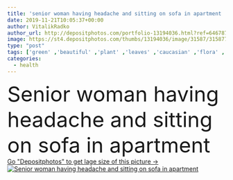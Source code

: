 ```yaml
---
title: 'senior woman having headache and sitting on sofa in apartment '
date: 2019-11-21T10:05:37+00:00
author: VitalikRadko
author_url: http://depositphotos.com/portfolio-13194036.html?ref=64678756
image: https://st4.depositphotos.com/thumbs/13194036/image/31587/315877152/api_thumb_450.jpg?forcejpeg=true
type: "post"
tags: ['green' ,'beautiful' ,'plant' ,'leaves' ,'caucasian' ,'flora' ,'health' ,'european' ,'sit' ,'home' ,'woman' ,'indoors' ,'inside' ,'attractive' ,'apartment' ,'casual' ,'pain' ,'senior' ,'elderly' ,'sofa' ,'daylight' ,'headache' ,'hurt' ,'daytime' ,'painful' ,'migraine' ,'suffer' ,'copy space' ,'one person' ,'Grey Hair' ]
categories: 
  - health
---
```

<div aling="center">
            <font size="60"> Senior woman having headache and sitting on sofa in apartment</font>   
</div>
<div>
    <a href='https://depositphotos.com/315877152/stock-photo-senior-woman-having-headache-sitting.html?ref=64678756' target=_blank > Go "Depositphotos" to get lage size of this picture ->
        <img href='https://depositphotos.com/315877152/stock-photo-senior-woman-having-headache-sitting.html?ref=64678756' src='https://st4.depositphotos.com/13194036/31587/i/950/depositphotos_315877152-stock-photo-senior-woman-having-headache-sitting.jpg?forcejpeg=true' alt='Senior woman having headache and sitting on sofa in apartment' >
    </a>
</div>
